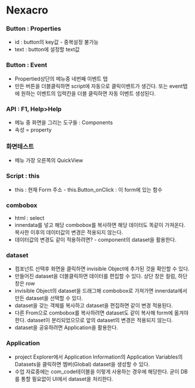 # Nexacro

### Button : Properties

* id : button의 key값 - 중복설정 불가능
* text : button에 설정할 text값

### Button : Event

* Propertied상단의 메뉴중 네번째 이벤트 탭
* 만든 버튼을 더블클릭하면 script에 자동으로 클릭이벤트가 생긴다. 또는 event탭에 원하는 이벤트의 입력칸을 더블 클릭하면 자동 이벤트 생성된다.

### API : F1, Help&gt;Help

* 메뉴 중 화면을 그리는 도구들 : Components
* 속성 = property

### 화면테스트

* 메뉴 가장 오른쪽의 QuickView

### Script : this

* this : 현재 Form 주소 - this.Button\_onClick : 이 form에 있는 함수

### combobox

* html : select 
* innerdata를 넣고 해당 combobox를 복사하면 해당 데이터도 똑같이 가져온다. 복사한 이후의 데이터값의 변경은 적용되지 않는다.
* 데이터값의 변경도 같이 적용하려면? - component의 dataset을 활용한다.

### dataset

* 컴포넌트 선택후 화면을 클릭하면 invisible Object에 추가된 것을 확인할 수 있다.
* 만들어진 dataset을 더블클릭하면 데이터를 편집할 수 있다. 상단 창은 컬럼, 하단 창은 row
* invisible Object의 dataset을 드래그해 combobox로 가져가면 innerdata에서 만든 dataset을 선택할 수 있다.
* dataset을 갖는 객체를 복사하고 dataset을 편집하면 같이 변경 적용된다.
* 다른 From으로 combobox를 복사하려면 dataset도 같이 복사해 form에 옮겨야한다. dataset이 분리되었으므로 앞의 dataset의 변경은 적용되지 않는다.
* dataset을 공유하려면 Application을 활용한다.

### Application

* project Explorer에서 Application Information의 Application Variables의 Datasets을 클릭하면 멤버\(Global\) dataset을 생성할 수 있다.
* 수업 자료중에는 com\_code테이블을 이렇게 사용하는 경우에 해당한다. 굳이 DB를 통할 필요없이 UI에서 dataset을 처리한다.



